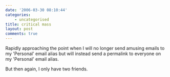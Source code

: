 ```yaml
---
date: '2006-03-30 08:10:44'
categories:
    - uncategorised
title: critical mass
layout: post
comments: true
---
```

Rapidly approaching the point when I will no longer send amusing emails
to my 'Personal' email alias but will instead send a permalink to
everyone on my 'Personal' email alias.

But then again, I only have two friends.
